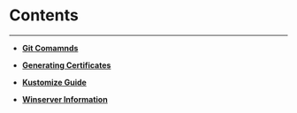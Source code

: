 # Contents
---
- **[Git Comamnds](./Git-commands.md)**

- **[Generating Certificates](./certificate.md)**

- **[Kustomize Guide](./Kustomize-guide.md)**

- **[Winserver Information](./Winserver-information.md)**